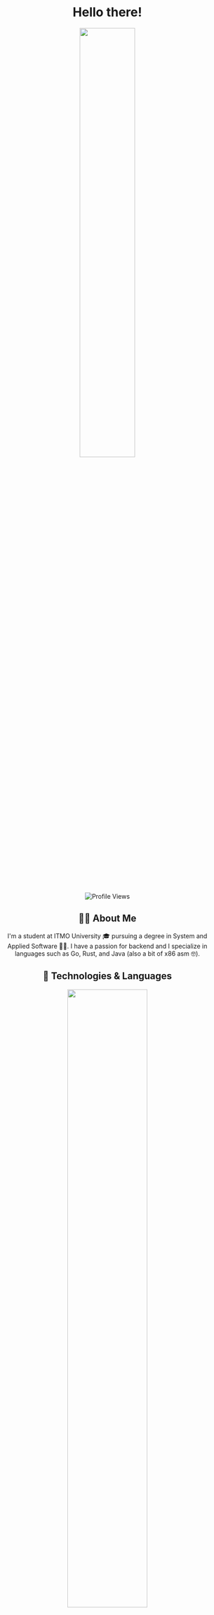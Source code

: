 <div align="center">
  <h1>Hello there!</h1>
  <p>
    <img src="https://media.tenor.com/ClDOpXBKANIAAAAC/anime-silly-dance.gif" width="50%" height="auto">
  </p>
  <p>
    <img src="https://komarev.com/ghpvc/?username=KXRXH&style=for-the-badge&color=grey" alt="Profile Views">
  </p>
</div>

<div align="center">
  <h2>👨‍🎓 About Me</h2>
  <p>
    I'm a student at ITMO University 🎓 pursuing a degree in System and Applied Software 🧑‍💻. I have a passion for backend and I specialize in languages such as Go, Rust, and Java (also a bit of x86 asm 🤓).
  </p>

  <h2>🚀 Technologies & Languages</h2>
  <p align="center">
    <img src="https://github-readme-stats.vercel.app/api/top-langs/?username=KXRXH&layout=compact&theme=midnight-purple&show_icons=true&langs_count=10" width="60%" height="auto">
  </p>

  <h2>💾 Databases</h2>
  <p align="center">
    <img src="https://img.shields.io/badge/PostgreSQL-316192?style=for-the-badge&logo=postgresql&logoColor=white" alt="PostgreSQL">
    <img src="https://img.shields.io/badge/Supabase-181818?style=for-the-badge&logo=supabase&logoColor=white" alt="Supabase">
    <img src="https://img.shields.io/badge/SQLite-07405E?style=for-the-badge&logo=sqlite&logoColor=white" alt="SQLite">
    <img src="https://img.shields.io/badge/Redis-d82c20?style=for-the-badge&logo=redis&logoColor=white" alt="Redis">
  </p>
</div>

<div align="center">
  <h2>🌐 Frameworks & Libraries</h2>
  <p align="center">
    <img src="https://img.shields.io/badge/Gorm-000000?style=for-the-badge&logo=go&logoColor=white" alt="Gorm">
    <img src="https://img.shields.io/badge/Spring-6DB33F?style=for-the-badge&logo=spring&logoColor=white" alt="Spring">
    <img src="https://img.shields.io/badge/Go Fiber-00ADD8?style=for-the-badge&logo=go&logoColor=white" alt="Go Fiber">
    <img src="https://img.shields.io/badge/React-00ADD8?style=for-the-badge&logo=react&logoColor=white" alt="React">
    <img src="https://img.shields.io/badge/Material_UI-0081CB?style=for-the-badge&logo=material-ui&logoColor=white" alt="Material UI">
    <img src="https://img.shields.io/badge/Qt-41CD52?style=for-the-badge&logo=qt&logoColor=white" alt="Qt">
    <img src="https://img.shields.io/badge/Tauri-000000?style=for-the-badge&logo=tauri&logoColor=white" alt="Tauri">
    <img src="https://img.shields.io/badge/Ionic-000000?style=for-the-badge&logo=ionic&logoColor=white" alt="Ionic">
  </p>

  <h2>🎶 Music & Gaming</h2>
  <p align="center">
    <a href="https://open.spotify.com/user/wcg8zdnlk0f3sjo435oz8ufgu">
      <img src="https://img.shields.io/badge/Spotify-1ED760?style=for-the-badge&logo=spotify&logoColor=white" alt="Spotify">
    </a>
    <a href="https://steamcommunity.com/id/KXRXH">
      <img src="https://img.shields.io/badge/Steam-000000?style=for-the-badge&logo=steam&logoColor=white" alt="Steam">
    </a>
  </p>
</div>

<div align="center">
  <h2>🔥 Hardware</h2>
  <p align="center">
    <img src="https://img.shields.io/badge/Intel-Core_i7_10700K-0071C5?style=for-the-badge&logo=intel&logoColor=white" alt="CPU">
    <img src="https://img.shields.io/badge/NVIDIA-RTX3080-76B900?style=for-the-badge&logo=nvidia&logoColor=white" alt="GPU">
  </p>

  <h2>📚 Learning</h2>
  <p align="center">
    Currently exploring new technologies and enjoying the journey! 🚀
  </p>
</div>
